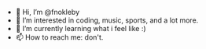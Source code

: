 - 👋 Hi, I’m @fnokleby
- 👀 I’m interested in coding, music, sports, and a lot more.
- 🌱 I’m currently learning what i feel like :)
- 📫 How to reach me: don't.

<!---
fnokleby/fnokleby is a ✨ special ✨ repository because its `README.md` (this file) appears on your GitHub profile.
You can click the Preview link to take a look at your changes.
--->

